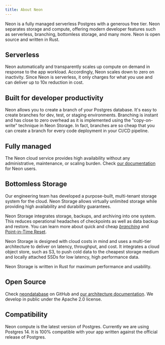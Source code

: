 ```yaml
---
title: About Neon
---
```


Neon is a fully managed serverless Postgres with a generous free tier.
Neon separates storage and compute, offering modern developer features such as serverless, branching, bottomless storage, and many more.
Neon is open source and written in Rust.

## Serverless

Neon automatically and transparently scales up compute on demand in response to the app workload. Accordingly, Neon scales down to zero on inactivity.
Since Neon is serverless, it only charges for what you use and can deliver up to 10x reduction in cost.

## Built for developer productivity

Neon allows you to create a branch of your Postgres database. It's easy to create branches for dev, test, or staging environments.
Branching is instant and has close to zero overhead as it is implemented using the "copy-on-write" technique in Neon Storage.
In fact, branches are so cheap that you can create a branch for every code deployment in your CI/CD pipeline.

## Fully managed

The Neon cloud service provides high availability without any administrative, maintenance, or scaling burden. Check [our documentation](../getting_started) for Neon users.

## Bottomless Storage

Our engineering team has developed a purpose-built, multi-tenant storage system for the cloud.
Neon Storage allows virtually unlimited storage while providing high availability and durability guarantees.

Neon Storage integrates storage, backups, and archiving into one system. This reduces operational headaches of checkpoints as well as data backup and restore.
You can learn more about quick and cheap [_branching_](../concepts#branches-coming-soon) and [Point-in-Time Reset](../concepts#point-in-time-reset).

Neon Storage is designed with cloud costs in mind and uses a multi-tier architecture to deliver on latency, throughput, and cost.
It integrates a cloud object store, such as S3, to push cold data to the cheapest storage medium and locally attached SSDs for low latency, high performance data.

Neon Storage is written in Rust for maximum performance and usability.

## Open Source

Check [neondatabase](https://github.com/neondatabase/neon) on GitHub and [our architecture documentation](../../storage-engine/architecture-overview). We develop in public under the Apache 2.0 license.

## Compatibility

Neon compute is the latest version of Postgres. Currently we are using Postgres 14. It is 100% compatible with your app written against the official release of Postgres.
